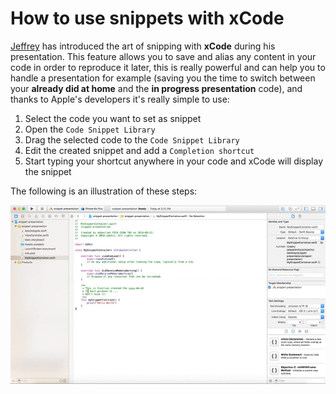 # How to use snippets with xCode

[Jeffrey](http://www.meetup.com/Winnipeg-iOS-Developers/members/52765062/) has introduced the art of snipping with **xCode** during his presentation. This feature allows you to save and alias any content in your code in order to reproduce it later, this is really powerful and can help you to handle a presentation for example (saving you the time to switch between your **already did at home** and the **in progress presentation** code), and thanks to Apple's developers it's really simple to use:

1. Select the code you want to set as snippet
2. Open the `Code Snippet Library`
3. Drag the selected code to the `Code Snippet Library`
4. Edit the created snippet and add a `Completion shortcut`
5. Start typing your shortcut anywhere in your code and xCode will display the snippet

The following is an illustration of these steps:

![illustration7](../illustrations/illustration7.gif)
